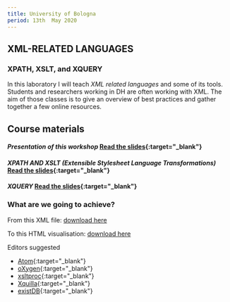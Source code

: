 ```yaml
---
title: University of Bologna
period: 13th  May 2020
---
```


## XML-RELATED LANGUAGES
###  **XPATH, XSLT, and XQUERY**

In this laboratory I will teach *XML related languages* and some of its tools. Students and researchers working in DH are often working with XML. The aim of those classes is to give an overview of best practices and gather together a few online resources.  

## **Course materials**

#### _Presentation of this workshop_ [Read the slides](https://slides.com/tizmancinelli/xslt-4f37f3#/){:target="_blank"}

#### _XPATH AND XSLT (Extensible Stylesheet Language Transformations)_ [Read the slides](https://slides.com/tizmancinelli/xslt-cd6553#/){:target="_blank"}

#### _XQUERY_ [Read the slides](https://slides.com/tizmancinelli/xquery-exist-db#/){:target="_blank"}

### **What are we going to achieve?**

From this XML file: [download here](/public/resources/Frankenstein-v1c5-transcription.xml)

To this HTML visualisation: [download here](/public/resources/bologna.html)

Editors suggested

- [Atom](https://atom.io/){:target="_blank"}
- [oXygen](https://www.oxygenxml.com/){:target="_blank"}
- [xsltproc](){:target="_blank"}
- [Xquilla](http://xqilla.sourceforge.net/HomePage){:target="_blank"}
- [existDB](http://exist-db.org/exist/apps/homepage/index.html){:target="_blank"}
